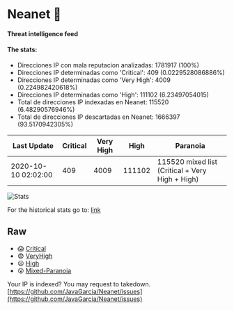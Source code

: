 # Neanet :hocho:
#### Threat intelligence feed
#### The stats:

- Direcciones IP con mala reputacion analizadas: 1781917 (100%)
- Direcciones IP determinadas como 'Critical':  409 (0.0229528086886%)
- Direcciones IP determinadas como 'Very High':  4009 (0.224982420618%)
- Direcciones IP determinadas como 'High':  111102 (6.23497054015)
- Total de direcciones IP indexadas en Neanet:  115520 (6.48290576946%)
- Total de direcciones IP descartadas en Neanet:  1666397 (93.5170942305%)

| Last Update | Critical | Very High | High | Paranoia |
| --- | --- | --- | --- | --- |
| 2020-10-10 02:02:00 | 409 | 4009 | 111102 | 115520 mixed list (Critical + Very High + High)|

![Stats](https://docs.google.com/spreadsheets/d/e/2PACX-1vSnaNMIXVabIpDJjufMlzH7poXnshF3mgd8Is1g9ytUEzVsP5my4Trn8f-xkoLLQ38xpL3HtmUexLo6/pubchart?oid=501124687&format=image)

For the historical stats go to: [link](/stats.csv)
## Raw
- :scream: [Critical](https://raw.githubusercontent.com/JavaGarcia/Neanet/master/blacklists/neanet_critical.txt)
- :fearful: [VeryHigh](https://raw.githubusercontent.com/JavaGarcia/Neanet/master/blacklists/neanet_veryHigh.txtt)
- :frowning: [High](https://raw.githubusercontent.com/JavaGarcia/Neanet/master/blacklists/neanet_high.txt)
- :dizzy_face: [Mixed-Paranoia](https://raw.githubusercontent.com/JavaGarcia/Neanet/master/blacklists/neanet_all.txt)


Your IP is indexed? You may request to takedown. [https://github.com/JavaGarcia/Neanet/issues](https://github.com/JavaGarcia/Neanet/issues)





















































































































































































































































































































































































































































































































































































































































































































































































































































































































































































































































































































































































































































































































































